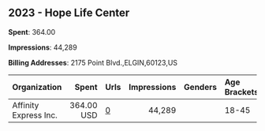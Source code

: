 ## 2023 - Hope Life Center 
**Spent**: 364.00

**Impressions**: 44,289

**Billing Addresses**: 2175 Point Blvd.,ELGIN,60123,US

|Organization|Spent|Urls|Impressions|Genders|Age Brackets|Country Codes|
|:---|---:|:---|---:|:---|:---|:---|
|Affinity Express  Inc.|364.00 USD|[0](https://www.snap.com/political-ads/asset/089f9f3f8355f4f6c7a65fb62bd202a279818fd9a120db336f378f896f2c56b9?mediaType=jpeg)|44,289||18-45|united states|
